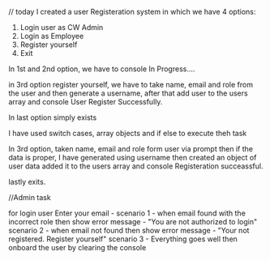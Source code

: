// today I created a user Registeration system in which we have 4 options:

1. Login user as CW Admin
2. Login as Employee
3. Register yourself 
4. Exit

In 1st and 2nd option, we have to console In Progress....

in 3rd option register yourself, we have to take name, email and role from the user and then generate a username, after that add user to the users array and console User Register Successfully.

In last option simply exists 

I have used switch cases, array objects and if else to execute theh task 

In 3rd option, taken name, email and role form user via prompt then if the data is proper, I have generated using username
then created an object of user data added it to the users array and console Registeration succeassful. 

lastly exits.



//Admin task

for login user
Enter your email  -
scenario 1 - when email found with the incorrect role then show error message - "You are not authorized to login"
scenario 2 - when email not found then show error message - "Your not registered. Register yourself"
scenario 3 -  Everything goes well then onboard the user by clearing the console


